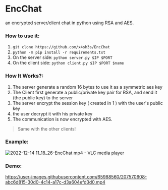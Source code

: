 # EncChat
an encrypted server/client chat in python using RSA and AES.

### How to use it:

1. `git clone https://github.com/x4sh3s/EncChat`
2. `python -m pip install -r requirements.txt`
3. On the server side: `python server.py $IP $PORT`
4. On the client side: `python client.py $IP $PORT $name`

### How It Works?:

1. The server generate a random 16 bytes to use it as a symmetric aes key
2. The Client first generate a public/private key pair for RSA, and send it (the public key) to the server
3. The server encrypt the session key ( created in 1 ) with the user's public key
4. the user decrypt it with his private key
5. The communication is now encrypted with AES.

> Same with the other clients!


### Example:

![2022-12-14 11_18_26-EncChat mp4 - VLC media player](https://user-images.githubusercontent.com/65988560/207570361-1a03954f-3ce7-4370-9521-a46a4cdf4fb8.png)


### Demo: 

https://user-images.githubusercontent.com/65988560/207570608-abc6d815-30d0-4c14-a17c-d3a604efd3d0.mp4

